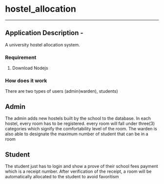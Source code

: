 # hostel_allocation

<hr />

## Application Description - 
A university hostel allocation system. 

### Requirement
1) Download Nodejs

### How does it work
There are two types of users (admin(warden), students)

## Admin
The admin adds new hostels built by the school to the database. In each hostel, every room has to be registered. every room will fall under three(3) categories which signify the comfortability level of the room. The warden is also able to designate the maximum number of student that can be in a room

## Student
The student just has to login and show a prove of their school fees payment which is a receipt number. After verification of the receipt, a room will be automatically allocated to the student to avoid favoritism